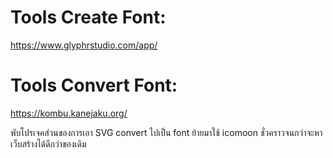 # Tools Create Font:
https://www.glyphrstudio.com/app/
# Tools Convert Font: 
https://kombu.kanejaku.org/

พับโปรเจคส่วนของการเอา SVG convert ไปเป็น font 
ย้ายมาใช้ icomoon ชั่วคราวจนกว่าจะหาเว็บสร้างได้ดีกว่าของเดิม